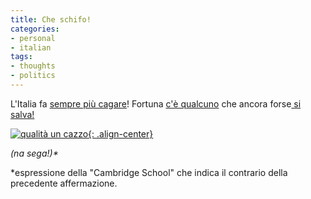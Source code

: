 ```yaml
---
title: Che schifo!
categories:
- personal
- italian
tags:
- thoughts
- politics
---
```

L'Italia fa [sempre più cagare](http://punto-informatico.it/p.aspx?i=2092327
"http://punto-informatico.it/p.aspx?i=2092327" )! Fortuna [c'è qualcuno](http://www.antoniodipietro.com/2007/10/no_al_bavaglio_per_la_rete_1.html
"http://www.antoniodipietro.com/2007/10/no_al_bavaglio_per_la_rete_1.html" )
che ancora forse[ si salva!](http://www.beppegrillo.it/2007/10/la_legge_levipr.html
"http://www.beppegrillo.it/2007/10/la_legge_levipr.html" )

[![qualità un cazzo]({{site.url}}/assets/images/italia.gif){: .align-center}]({{site.url}}/assets/images/italia.gif
"qualità un cazzo" )

_(na sega!)*_

*espressione della "Cambridge School"  che indica il contrario della precedente affermazione.

